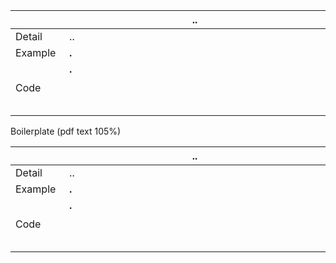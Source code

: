 |<img width=75/>|.. <img width=725/>|
|---|---|
|Detail|..|
|Example|**.**<br>|
|Code|**.**<br> <br><br><br>|



Boilerplate (pdf text 105%)

|<img width=75/>|.. <img width=725/>|
|---|---|
|Detail|..|
|Example|**.**<br>|
|Code|**.**<br> <br><br><br>|
